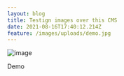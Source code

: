 ```yaml
---
layout: blog
title: Testign images over this CMS
date: 2021-08-16T17:40:12.214Z
feature: /images/uploads/demo.jpg
---
```

![image](../static/images/uploads/demo.jpg)

Demo